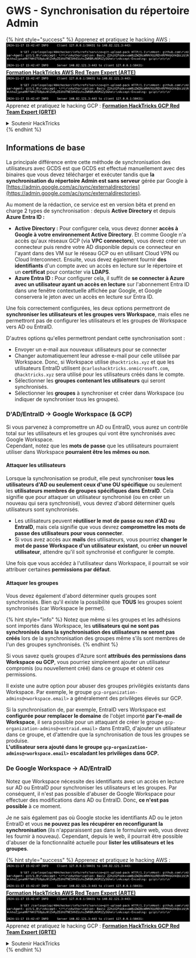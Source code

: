 # GWS - Synchronisation du répertoire Admin

{% hint style="success" %}
Apprenez et pratiquez le hacking AWS :<img src="../../../.gitbook/assets/image (1).png" alt="" data-size="line">[**Formation HackTricks AWS Red Team Expert (ARTE)**](https://training.hacktricks.xyz/courses/arte)<img src="../../../.gitbook/assets/image (1).png" alt="" data-size="line">\
Apprenez et pratiquez le hacking GCP : <img src="../../../.gitbook/assets/image (2).png" alt="" data-size="line">[**Formation HackTricks GCP Red Team Expert (GRTE)**<img src="../../../.gitbook/assets/image (2).png" alt="" data-size="line">](https://training.hacktricks.xyz/courses/grte)

<details>

<summary>Soutenir HackTricks</summary>

* Consultez les [**plans d'abonnement**](https://github.com/sponsors/carlospolop) !
* **Rejoignez le** 💬 [**groupe Discord**](https://discord.gg/hRep4RUj7f) ou le [**groupe telegram**](https://t.me/peass) ou **suivez-nous sur** **Twitter** 🐦 [**@hacktricks\_live**](https://twitter.com/hacktricks\_live)**.**
* **Partagez des astuces de hacking en soumettant des PR aux** [**HackTricks**](https://github.com/carlospolop/hacktricks) et [**HackTricks Cloud**](https://github.com/carlospolop/hacktricks-cloud) dépôts GitHub.

</details>
{% endhint %}

## Informations de base

La principale différence entre cette méthode de synchronisation des utilisateurs avec GCDS est que GCDS est effectué manuellement avec des binaires que vous devez télécharger et exécuter tandis que **la synchronisation du répertoire Admin est sans serveur** gérée par Google à [https://admin.google.com/ac/sync/externaldirectories](https://admin.google.com/ac/sync/externaldirectories).

Au moment de la rédaction, ce service est en version bêta et prend en charge 2 types de synchronisation : depuis **Active Directory** et depuis **Azure Entra ID :**

* **Active Directory :** Pour configurer cela, vous devez donner **accès à Google à votre environnement Active Directory**. Et comme Google n'a accès qu'aux réseaux GCP (via **VPC connectors**), vous devez créer un connecteur puis rendre votre AD disponible depuis ce connecteur en l'ayant dans des VM sur le réseau GCP ou en utilisant Cloud VPN ou Cloud Interconnect. Ensuite, vous devez également fournir **des identifiants** d'un compte avec un accès en lecture sur le répertoire et un **certificat** pour contacter via **LDAPS**.
* **Azure Entra ID :** Pour configurer cela, il suffit de **se connecter à Azure avec un utilisateur ayant un accès en lecture** sur l'abonnement Entra ID dans une fenêtre contextuelle affichée par Google, et Google conservera le jeton avec un accès en lecture sur Entra ID.

Une fois correctement configurées, les deux options permettront de **synchroniser les utilisateurs et les groupes vers Workspace**, mais elles ne permettront pas de configurer les utilisateurs et les groupes de Workspace vers AD ou EntraID.

D'autres options qu'elles permettront pendant cette synchronisation sont :

* Envoyer un e-mail aux nouveaux utilisateurs pour se connecter
* Changer automatiquement leur adresse e-mail pour celle utilisée par Workspace. Donc, si Workspace utilise `@hacktricks.xyz` et que les utilisateurs EntraID utilisent `@carloshacktricks.onmicrosoft.com`, `@hacktricks.xyz` sera utilisé pour les utilisateurs créés dans le compte.
* Sélectionner les **groupes contenant les utilisateurs** qui seront synchronisés.
* Sélectionner les **groupes** à synchroniser et créer dans Workspace (ou indiquer de synchroniser tous les groupes).

### D'AD/EntraID -> Google Workspace (& GCP)

Si vous parvenez à compromettre un AD ou EntraID, vous aurez un contrôle total sur les utilisateurs et les groupes qui vont être synchronisés avec Google Workspace.\
Cependant, notez que les **mots de passe** que les utilisateurs pourraient utiliser dans Workspace **pourraient être les mêmes ou non**.

#### Attaquer les utilisateurs

Lorsque la synchronisation se produit, elle peut synchroniser **tous les utilisateurs d'AD ou seulement ceux d'une OU spécifique** ou seulement les **utilisateurs membres de groupes spécifiques dans EntraID**. Cela signifie que pour attaquer un utilisateur synchronisé (ou en créer un nouveau qui sera synchronisé), vous devrez d'abord déterminer quels utilisateurs sont synchronisés.

* Les utilisateurs peuvent **réutiliser le mot de passe ou non d'AD ou EntraID**, mais cela signifie que vous devrez **compromettre les mots de passe des utilisateurs pour vous connecter**.
* Si vous avez accès aux **mails** des utilisateurs, vous pourriez **changer le mot de passe Workspace d'un utilisateur existant**, ou **créer un nouvel utilisateur**, attendre qu'il soit synchronisé et configurer le compte.

Une fois que vous accédez à l'utilisateur dans Workspace, il pourrait se voir attribuer certaines **permissions par défaut**.

#### Attaquer les groupes

Vous devez également d'abord déterminer quels groupes sont synchronisés. Bien qu'il existe la possibilité que **TOUS** les groupes soient synchronisés (car Workspace le permet).

{% hint style="info" %}
Notez que même si les groupes et les adhésions sont importés dans Workspace, les **utilisateurs qui ne sont pas synchronisés dans la synchronisation des utilisateurs ne seront pas créés** lors de la synchronisation des groupes même s'ils sont membres de l'un des groupes synchronisés.
{% endhint %}

Si vous savez quels groupes d'Azure sont **attribués des permissions dans Workspace ou GCP**, vous pourriez simplement ajouter un utilisateur compromis (ou nouvellement créé) dans ce groupe et obtenir ces permissions.

Il existe une autre option pour abuser des groupes privilégiés existants dans Workspace. Par exemple, le groupe `gcp-organization-admins@<workspace.email>` a généralement des privilèges élevés sur GCP.

Si la synchronisation de, par exemple, EntraID vers Workspace est **configurée pour remplacer le domaine** de l'objet importé **par l'e-mail de Workspace**, il sera possible pour un attaquant de créer le groupe `gcp-organization-admins@<entraid.email>` dans EntraID, d'ajouter un utilisateur dans ce groupe, et d'attendre que la synchronisation de tous les groupes se produise.\
**L'utilisateur sera ajouté dans le groupe `gcp-organization-admins@<workspace.email>` escaladant les privilèges dans GCP.**

### De Google Workspace -> AD/EntraID

Notez que Workspace nécessite des identifiants avec un accès en lecture sur AD ou EntraID pour synchroniser les utilisateurs et les groupes. Par conséquent, il n'est pas possible d'abuser de Google Workspace pour effectuer des modifications dans AD ou EntraID. Donc, **ce n'est pas possible** à ce moment.

Je ne sais également pas où Google stocke les identifiants AD ou le jeton EntraID et vous **ne pouvez pas les récupérer en reconfigurant la synchronisation** (ils n'apparaissent pas dans le formulaire web, vous devez les fournir à nouveau). Cependant, depuis le web, il pourrait être possible d'abuser de la fonctionnalité actuelle pour **lister les utilisateurs et les groupes**.

{% hint style="success" %}
Apprenez et pratiquez le hacking AWS :<img src="../../../.gitbook/assets/image (1).png" alt="" data-size="line">[**Formation HackTricks AWS Red Team Expert (ARTE)**](https://training.hacktricks.xyz/courses/arte)<img src="../../../.gitbook/assets/image (1).png" alt="" data-size="line">\
Apprenez et pratiquez le hacking GCP : <img src="../../../.gitbook/assets/image (2).png" alt="" data-size="line">[**Formation HackTricks GCP Red Team Expert (GRTE)**<img src="../../../.gitbook/assets/image (2).png" alt="" data-size="line">](https://training.hacktricks.xyz/courses/grte)

<details>

<summary>Soutenir HackTricks</summary>

* Consultez les [**plans d'abonnement**](https://github.com/sponsors/carlospolop) !
* **Rejoignez le** 💬 [**groupe Discord**](https://discord.gg/hRep4RUj7f) ou le [**groupe telegram**](https://t.me/peass) ou **suivez-nous sur** **Twitter** 🐦 [**@hacktricks\_live**](https://twitter.com/hacktricks\_live)**.**
* **Partagez des astuces de hacking en soumettant des PR aux** [**HackTricks**](https://github.com/carlospolop/hacktricks) et [**HackTricks Cloud**](https://github.com/carlospolop/hacktricks-cloud) dépôts GitHub.

</details>
{% endhint %}
